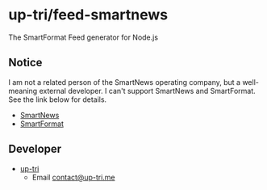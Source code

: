 # up-tri/feed-smartnews

The SmartFormat Feed generator for Node.js

## Notice

I am not a related person of the SmartNews operating company, but a well-meaning external developer.
I can't support SmartNews and SmartFormat.  
See the link below for details.

- [SmartNews](https://www.smartnews.com/ja/)
- [SmartFormat](https://publishers.smartnews.com/hc/ja/articles/360010977793-SmartFormat-%E4%BB%95%E6%A7%98%E6%9B%B8)

## Developer

- [up-tri](https://github.com/up-tri)
  - Email contact@up-tri.me
